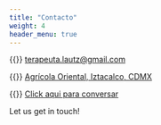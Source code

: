 ```yaml
---
title: "Contacto"
weight: 4
header_menu: true
---
```


{{<icon class="fa fa-envelope">}}&nbsp;[terapeuta.lautz@gmail.com](mailto:terapeuta.lautz@gmail.com)

{{<icon class="fa fa-address-card">}}&nbsp;[Agrícola Oriental, Iztacalco, CDMX](mailto:terapeuta.lautz@gmail.com)

{{<icon class="fa fa-whatsapp">}}&nbsp;[Click aqui para conversar](https://wa.me/5215537517411)

Let us get in touch!
